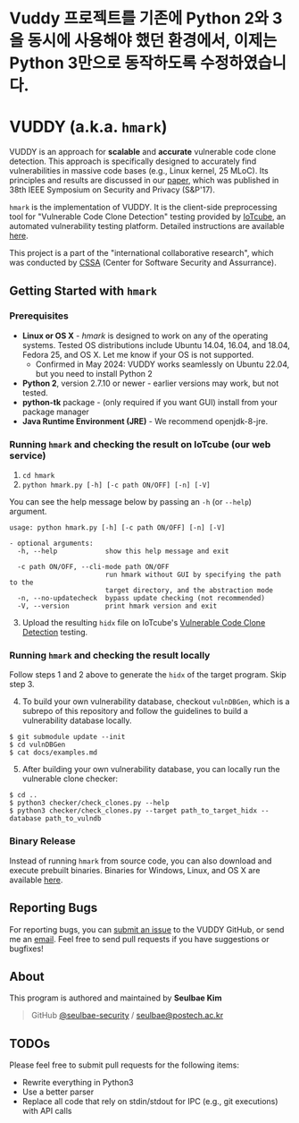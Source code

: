 # Vuddy 프로젝트를 기존에 Python 2와 3을 동시에 사용해야 했던 환경에서, 이제는 Python 3만으로 동작하도록 수정하였습니다.

# VUDDY (a.k.a. `hmark`)
VUDDY is an approach for **scalable** and **accurate** vulnerable code clone
detection. This approach is specifically designed to accurately find
vulnerabilities in massive code bases (e.g., Linux kernel, 25 MLoC).
Its principles and results are discussed in our
[paper](https://ccs.korea.ac.kr/pds/SNP17.pdf), which was published in 38th
IEEE Symposium on Security and Privacy (S&P'17).

`hmark` is the implementation of VUDDY. It is the client-side preprocessing
tool for "Vulnerable Code Clone Detection" testing provided by
[IoTcube](https://iotcube.net), an automated vulnerability testing platform.
Detailed instructions are available [here](https://iotcube.net/userguide/manual/hmark).

This project is a part of the "international collaborative research", which
was conducted by [CSSA](https://cssa.korea.ac.kr) (Center for Software
Security and Assurrance).

## Getting Started with `hmark`

### Prerequisites
- **Linux or OS X** - *hmark* is designed to work on any of the operating
  systems. Tested OS distributions include Ubuntu 14.04, 16.04, and 18.04,
  Fedora 25, and OS X. Let me know if your OS is not supported.
  - Confirmed in May 2024: VUDDY works seamlessly on Ubuntu 22.04, but you need
    to install Python 2
- **Python 2**, version 2.7.10 or newer - earlier versions may work, but not
  tested.
- **python-tk** package - (only required if you want GUI) install from your
  package manager
- **Java Runtime Environment (JRE)** - We recommend openjdk-8-jre.

### Running `hmark` and checking the result on IoTcube (our web service)
1. `cd hmark`
2. `python hmark.py [-h] [-c path ON/OFF] [-n] [-V]`

You can see the help message below by passing an `-h` (or `--help`) argument.
```
usage: python hmark.py [-h] [-c path ON/OFF] [-n] [-V]

- optional arguments:
  -h, --help            show this help message and exit

  -c path ON/OFF, --cli-mode path ON/OFF
                        run hmark without GUI by specifying the path to the
                        target directory, and the abstraction mode
  -n, --no-updatecheck  bypass update checking (not recommended)
  -V, --version         print hmark version and exit
```
3. Upload the resulting `hidx` file on IoTcube's [Vulnerable Code Clone
   Detection](https://iotcube.net/process/type/wf1) testing.

### Running `hmark` and checking the result locally
Follow steps 1 and 2 above to generate the `hidx` of the target program.
Skip step 3.

4. To build your own vulnerability database, checkout `vulnDBGen`,
  which is a subrepo of this repository and follow the guidelines
  to build a vulnerability database locally.
  ```
  $ git submodule update --init
  $ cd vulnDBGen
  $ cat docs/examples.md
  ```

5. After building your own vulnerability database, you can locally run the
   vulnerable clone checker:
  ```
  $ cd ..
  $ python3 checker/check_clones.py --help
  $ python3 checker/check_clones.py --target path_to_target_hidx --database path_to_vulndb
  ```

### Binary Release
Instead of running `hmark` from source code, you can also download and execute
prebuilt binaries. Binaries for Windows, Linux, and OS X are available
[here](https://iotcube.net/downloads).

## Reporting Bugs
For reporting bugs, you can [submit an
issue](https://github.com/iotcube/hmark/issues) to the VUDDY GitHub, or send
me an <a href="mailto:seulbae@gatech.edu">email</a>. Feel free to send pull
requests if you have suggestions or bugfixes!

## About
This program is authored and maintained by **Seulbae Kim**
> GitHub [@seulbae-security](https://github.com/seulbae-security) / seulbae@postech.ac.kr

## TODOs
Please feel free to submit pull requests for the following items:
* Rewrite everything in Python3
* Use a better parser
* Replace all code that rely on stdin/stdout for IPC (e.g., git executions) with API calls

